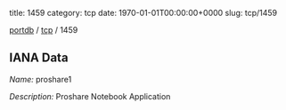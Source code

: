 title: 1459
category: tcp
date: 1970-01-01T00:00:00+0000
slug: tcp/1459

[portdb](/) / [tcp](/category/tcp.html) / 1459


## IANA Data

_Name:_ proshare1

_Description:_ Proshare Notebook Application

